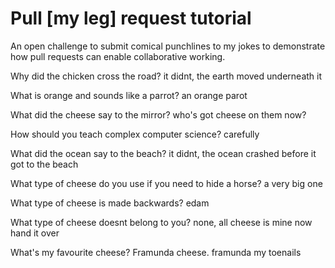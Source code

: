 # Pull [my leg] request tutorial
An open challenge to submit comical punchlines to my jokes to demonstrate how pull requests can enable collaborative working. 

Why did the chicken cross the road? it didnt, the earth moved underneath it

What is orange and sounds like a parrot? an orange parot

What did the cheese say to the mirror? who's got cheese on them now?

How should you teach complex computer science? carefully

What did the ocean say to the beach? it didnt, the ocean crashed before it got to the beach

What type of cheese do you use if you need to hide a horse? a very big one

What type of cheese is made backwards? edam

What type of cheese doesnt belong to you? none, all cheese is mine now hand it over

What's my favourite cheese? Framunda cheese. framunda my toenails
